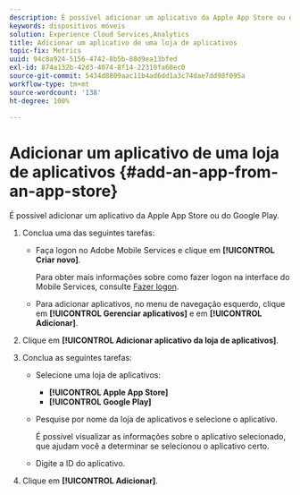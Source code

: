 ```yaml
---
description: É possível adicionar um aplicativo da Apple App Store ou do Google Play.
keywords: dispositivos móveis
solution: Experience Cloud Services,Analytics
title: Adicionar um aplicativo de uma loja de aplicativos
topic-fix: Metrics
uuid: 94c8a924-5156-4742-8b5b-88d9ea13bfed
exl-id: 874a132b-42d3-4074-8f14-22310fa60ec0
source-git-commit: 5434d8809aac11b4ad6dd1a3c74dae7dd98f095a
workflow-type: tm+mt
source-wordcount: '138'
ht-degree: 100%

---
```


# Adicionar um aplicativo de uma loja de aplicativos {#add-an-app-from-an-app-store}

É possível adicionar um aplicativo da Apple App Store ou do Google Play.

1. Conclua uma das seguintes tarefas:

   * Faça logon no Adobe Mobile Services e clique em **[!UICONTROL Criar novo]**.

      Para obter mais informações sobre como fazer logon na interface do Mobile Services, consulte [Fazer logon](/help/using/gs/gs-signin.md).

   * Para adicionar aplicativos, no menu de navegação esquerdo, clique em **[!UICONTROL Gerenciar aplicativos]** e em **[!UICONTROL Adicionar]**.

1. Clique em **[!UICONTROL Adicionar aplicativo da loja de aplicativos]**.
1. Conclua as seguintes tarefas:

   * Selecione uma loja de aplicativos:
      * **[!UICONTROL Apple App Store]**
      * **[!UICONTROL Google Play]**
   * Pesquise por nome da loja de aplicativos e selecione o aplicativo.

      É possível visualizar as informações sobre o aplicativo selecionado, que ajudam você a determinar se selecionou o aplicativo certo.

   * Digite a ID do aplicativo.


1. Clique em **[!UICONTROL Adicionar]**.
